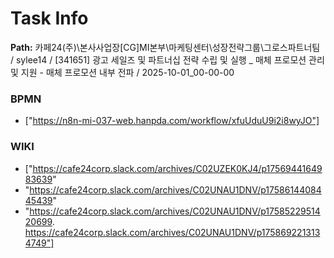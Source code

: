 # Task Info

**Path:** 카페24(주)\본사사업장\[CG]MI본부\마케팅센터\성장전략그룹\그로스파트너팀 / sylee14 / [341651] 광고 세일즈 및 파트너십 전략 수립 및 실행 _ 매체 프로모션 관리 및 지원 - 매체 프로모션 내부 전파 / 2025-10-01_00-00-00

### BPMN
- ["https://n8n-mi-037-web.hanpda.com/workflow/xfuUduU9i2i8wyJO"]

### WIKI
- ["https://cafe24corp.slack.com/archives/C02UZEK0KJ4/p1756944164983639"
- "https://cafe24corp.slack.com/archives/C02UNAU1DNV/p1758614408445439"
- "https://cafe24corp.slack.com/archives/C02UNAU1DNV/p1758522951420699. https://cafe24corp.slack.com/archives/C02UNAU1DNV/p1758692213134749"]

